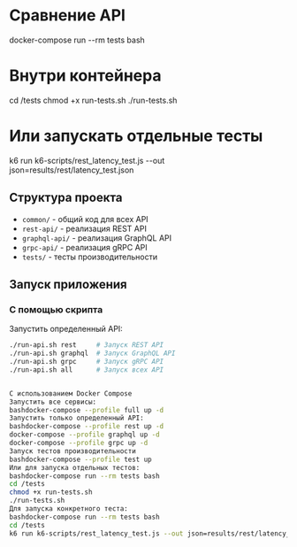 # Сравнение API

docker-compose run --rm tests bash

# Внутри контейнера
cd /tests
chmod +x run-tests.sh
./run-tests.sh

# Или запускать отдельные тесты
k6 run k6-scripts/rest_latency_test.js --out json=results/rest/latency_test.json

## Структура проекта

- `common/` - общий код для всех API
- `rest-api/` - реализация REST API
- `graphql-api/` - реализация GraphQL API
- `grpc-api/` - реализация gRPC API
- `tests/` - тесты производительности

## Запуск приложения

### С помощью скрипта

Запустить определенный API:

```bash
./run-api.sh rest     # Запуск REST API
./run-api.sh graphql  # Запуск GraphQL API
./run-api.sh grpc     # Запуск gRPC API
./run-api.sh all      # Запуск всех API


С использованием Docker Compose
Запустить все сервисы:
bashdocker-compose --profile full up -d
Запустить только определенный API:
bashdocker-compose --profile rest up -d
docker-compose --profile graphql up -d
docker-compose --profile grpc up -d
Запуск тестов производительности
bashdocker-compose --profile test up
Или для запуска отдельных тестов:
bashdocker-compose run --rm tests bash
cd /tests
chmod +x run-tests.sh
./run-tests.sh
Для запуска конкретного теста:
bashdocker-compose run --rm tests bash
cd /tests
k6 run k6-scripts/rest_latency_test.js --out json=results/rest/latency_test.json